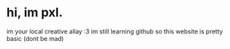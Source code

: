 # hi, im pxl.
im your local creative allay :3
im still learning github so this website is pretty basic (dont be mad)
